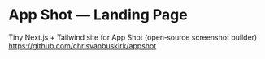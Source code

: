 # App Shot — Landing Page

Tiny Next.js + Tailwind site for App Shot (open‑source screenshot builder) 
https://github.com/chrisvanbuskirk/appshot